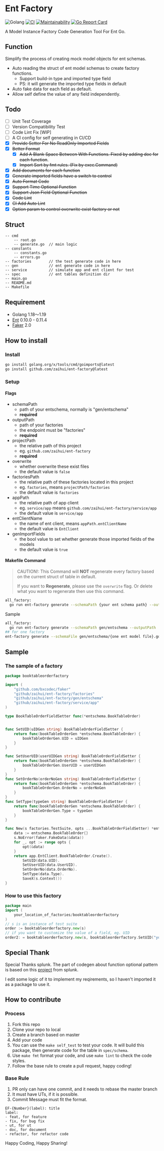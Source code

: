 # Ent Factory
![Golang](https://img.shields.io/badge/Golang-1.18%7C1.19-blue)
[![CI](https://github.com/zaihui/ent-factory/workflows/CI/badge.svg)](https://github.com/zaihui/ent-factory)
[![Maintainability](https://api.codeclimate.com/v1/badges/0f7322740bcbc6d7c2dd/maintainability)](https://codeclimate.com/github/zaihui/ent-factory/maintainability)
[![Go Report Card](https://goreportcard.com/badge/github.com/zaihui/ent-factory)](https://goreportcard.com/report/github.com/zaihui/ent-factory)


A Model Instance Factory Code Generation Tool For Ent Go.

## Function
Simplify the process of creating mock model objects for ent schemas. 
- Auto reading the struct of ent model schemas to create factory functions.
  - Support build-in type and imported type field
  - PS: it will generate the imported type fields in default
- Auto fake data for each field as default.
- Allow self define the value of any field independently.

## Todo
- [ ] Unit Test Coverage
- [ ] Version Compatibility Test
- [ ] Code Lint Fix [WIP]
- [ ] A CI config for self generating in CI/CD
- [X] ~~Provide Setter For No ReadOnly Imported Fields~~
- [X] ~~Better Format~~
  - [X] ~~Add A Blank Space Between With Functions. Fixed by adding doc for each function~~.
  - [X] ~~Import Sort by fmt rules. (Fix by exec.Command)~~
- [X] ~~Add documents for each function~~
- [X] ~~Generate imported fields have a switch to control~~
- [X] ~~Auto Format Code~~
- [X] ~~Support Time Optional Function~~
- [X] ~~Support Json Field Optional Function~~
- [X] ~~Code Lint~~
- [X] ~~CI Add Auto Lint~~
- [X] ~~Option param to control overwrite exist factory or not~~

## Struct
```
-- cmd
    -- root.go
    -- generate.go  // main logic
-- constants
    -- constants.go
    -- errors.go
-- factories        // the test generate code in here
-- gen              // ent generate code in here
-- service          // simulate app and ent client for test
-- spec             // ent tables definition dir
-- main.go
-- README.md
-- Makefile
```

## Requirement
- Golang 1.18～1.19
- [Ent](https://entgo.io) 0.10.0 - 0.11.4
- [Faker](https://github.com/bxcodec/faker) 2.0
## How to install
### Install
```bash
go install golang.org/x/tools/cmd/goimports@latest
go install github.com/zaihui/ent-factory@latest
```
### Setup
#### Flags
- schemaPath
  - path of your entschema, normally is "gen/entschema"
  - **required**
- outputPath
  - path of your factories
  - the endpoint must be "factories"
  - **required**
- projectPath
  - the relative path of this project
  - eg. `github.com/zaihui/ent-factory`
  - **required**
- overwrite
  - whether overwrite these exist files
  - the default value is `false`
- factoriesPath
  - the relative path of these factories located in this project
  - eg. `factories`, means `projectPath/factories`
  - the default value is `factories`
- appPath
  - the relative path of app client
  - eg. `service/app` means `github.com/zaihui/ent-factory/service/app`
  - the default value is `service/app`
- entClientName
  - the name of ent client, means `appPath.entClientName`
  - the default value is `EntClient`
- genImportFields
  - the bool value to set whether generate those imported fields of the models
  - the default value is `true`
#### Makefile Command
> CAUTION!: This Command will **NOT** regenerate every factory based on the current struct of table in default.
> 
> If you want to **Regenerate**, please use the `overwrite` flag. Or delete what you want to regenerate then use this 
> command.
```bash
all_factory:
  go run ent-factory generate --schemaPath {your ent schema path} --outputPath {path of your factories} ----projectPath {your project module path}
```
Sample 
```bash
all_factory:
  go run ent-factory generate --schemaPath gen/entschema --outputPath  /Users/lvxinyan/zaihui/ent-factory/factories --projectPath github.com/zaihui/ent-factory
## for one factory
ent-factory generate --schemaFile gen/entschema/{one ent model file}.go --outputPath  /Users/lvxinyan/zaihui/ent-factory/factories --projectPath github.com/zaihui/ent-factory
```


## Sample
### The sample of a factory
```go
package booktableorderfactory

import (
	"github.com/bxcodec/faker"
	"github/zaihui/ent-factory/factories"
	"github/zaihui/ent-factory/gen/entschema"
	"github/zaihui/ent-factory/service/app"
)

type BookTableOrderFieldSetter func(*entschema.BookTableOrder)


func SetUID(uIDGen string) BookTableOrderFieldSetter {
	return func(bookTableOrderGen *entschema.BookTableOrder) {
		bookTableOrderGen.UID = uIDGen
	}
}

func SetUserUID(userUIDGen string) BookTableOrderFieldSetter {
	return func(bookTableOrderGen *entschema.BookTableOrder) {
		bookTableOrderGen.UserUID = userUIDGen
	}
}
func SetOrderNo(orderNoGen string) BookTableOrderFieldSetter {
	return func(bookTableOrderGen *entschema.BookTableOrder) {
		bookTableOrderGen.OrderNo = orderNoGen
	}
}
func SetType(typeGen string) BookTableOrderFieldSetter {
	return func(bookTableOrderGen *entschema.BookTableOrder) {
		bookTableOrderGen.Type = typeGen
	}
}

func New(s factories.TestSuite, opts ...BookTableOrderFieldSetter) *entschema.BookTableOrder {
	data := entschema.BookTableOrder{}
	s.NoError(faker.FakeData(&data))
	for _, opt := range opts {
		opt(&data)
	}
	return app.EntClient.BookTableOrder.Create().
		SetUID(data.UID).
		SetUserUID(data.UserUID).
		SetOrderNo(data.OrderNo).
		SetType(data.Type).
		SaveX(s.Context())
}
```
### How to use this factory
```go
package main
import (
	your_location_of_factories/booktableorderfactory
)
// s is an instance of test suite
order := booktableorderfactory.new(s) 
// if you want to customize the value of a field, eg. UID
order2: = booktableorderfactory.new(s, booktableorderfactory.SetUID("your uid"))
```

## Special Thank
Special Thanks splunk. The part of codegen about function optional pattern is based on this [project](https://github.com/splunk/go-generate-builder-opts) from splunk.

I edit some logic of it to implement my reqirements, so I haven't imported it as a package to use it.

## How to contribute
### Process
1. Fork this repo
2. Clone your repo to local
3. Create a branch based on master
4. Add your code
5. You can use the `make self_test` to test your code. It will build this package, then generate code for the table in `spec/schema`.
6. Use `make fmt` format your code, and use `make lint` to check the code styles.
7. Follow the base rule to create a pull request, happy coding!
### Base Rule
1. PR only can have one commit, and it needs to rebase the master branch
2. It must have UTs, if it is possible.
3. Commit Message must fit the format. 
```
EF-{Number}(label): title
label:
- feat, for feature
- fix, for bug fix
- ut, for ut
- doc, for document
- refactor, for refactor code
```
Happy Coding, Happy Sharing!
